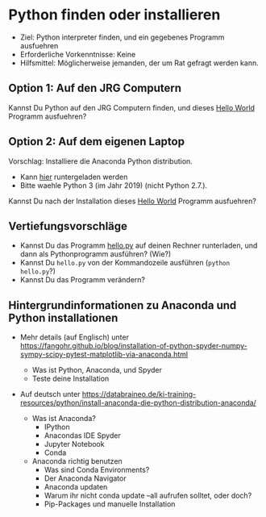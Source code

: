 # Python finden oder installieren

- Ziel: Python interpreter finden, und ein gegebenes Programm ausfuehren
- Erforderliche Vorkenntnisse: Keine
- Hilfsmittel: Möglicherweise jemanden, der um Rat gefragt werden kann.

## Option 1: Auf den JRG Computern

Kannst Du Python auf den JRG Computern finden, und dieses [Hello
World](hello.py) Programm ausfuehren?

## Option 2: Auf dem eigenen Laptop

Vorschlag: Installiere die Anaconda Python distribution.

- Kann [hier](https://www.anaconda.com/distribution/) runtergeladen werden
- Bitte waehle Python 3 (im Jahr 2019) (nicht Python 2.7.).

Kannst Du nach der Installation dieses [Hello World](hello.py) Programm ausfuehren?

## Vertiefungsvorschläge

- Kannst Du das Programm [hello.py](hello.py) auf deinen Rechner
  runterladen, und dann als Pythonprogramm ausführen? (Wie?)
- Kannst Du ``hello.py`` von der Kommandozeile ausführen (``python hello.py``?)
- Kannst Du das Programm verändern?

## Hintergrundinformationen zu Anaconda und Python installationen

- Mehr details (auf Englisch) unter https://fangohr.github.io/blog/installation-of-python-spyder-numpy-sympy-scipy-pytest-matplotlib-via-anaconda.html
  - Was ist Python, Anaconda, und Spyder
  - Teste deine Installation

- Auf deutsch unter https://databraineo.de/ki-training-resources/python/install-anaconda-die-python-distribution-anaconda/
  - Was ist Anaconda?
	- IPython
	- Anacondas IDE Spyder
	- Jupyter Notebook
	- Conda
  - Anaconda richtig benutzen
	- Was sind Conda Environments?
	- Der Anaconda Navigator
	- Anaconda updaten
	- Warum ihr nicht conda update –all aufrufen solltet, oder doch?
	- Pip-Packages und manuelle Installation
